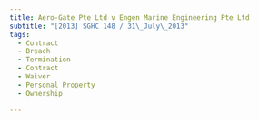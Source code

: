 ```yaml
---
title: Aero-Gate Pte Ltd v Engen Marine Engineering Pte Ltd 
subtitle: "[2013] SGHC 148 / 31\_July\_2013"
tags:
  - Contract
  - Breach
  - Termination
  - Contract
  - Waiver
  - Personal Property
  - Ownership

---
```


